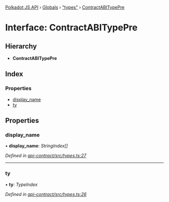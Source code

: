 [Polkadot JS API](../README.md) › [Globals](../globals.md) › ["types"](../modules/_types_.md) › [ContractABITypePre](_types_.contractabitypepre.md)

# Interface: ContractABITypePre

## Hierarchy

* **ContractABITypePre**

## Index

### Properties

* [display_name](_types_.contractabitypepre.md#display_name)
* [ty](_types_.contractabitypepre.md#ty)

## Properties

###  display_name

• **display_name**: *StringIndex[]*

*Defined in [api-contract/src/types.ts:27](https://github.com/polkadot-js/api/blob/07ca18502b/packages/api-contract/src/types.ts#L27)*

___

###  ty

• **ty**: *TypeIndex*

*Defined in [api-contract/src/types.ts:26](https://github.com/polkadot-js/api/blob/07ca18502b/packages/api-contract/src/types.ts#L26)*

